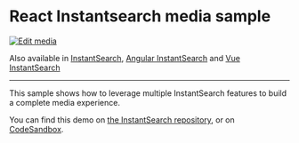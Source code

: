 # React Instantsearch media sample

[![Edit media](https://codesandbox.io/static/img/play-codesandbox.svg)](https://codesandbox.io/s/github/algolia/instantsearch/tree/master/examples/react/media)

Also available in [InstantSearch](../../instantsearch.js/media/), [Angular InstantSearch](../../angular-instantsearch/media/) and [Vue InstantSearch](../../vue-instantsearch/media/)

---

This sample shows how to leverage multiple InstantSearch features to build a complete media experience.

You can find this demo on [the InstantSearch repository](https://github.com/algolia/instantsearch/tree/master/examples/react/media), or on [CodeSandbox](https://codesandbox.io/s/github/algolia/instantsearch/tree/master/examples/react/media).
